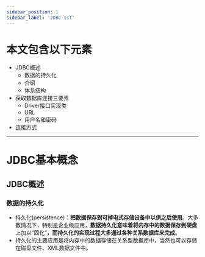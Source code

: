 ```yaml
---
sidebar_position: 1
sidebar_label: 'JDBC-1st'
---
```


# 本文包含以下元素

- JDBC概述
  - 数据的持久化
  - 介绍
  - 体系结构
- 获取数据库连接三要素
  - Driver接口实现类
  - URL
  - 用户名和密码
- 连接方式

------

# JDBC基本概念

## JDBC概述

###  数据的持久化

- 持久化(persistence)：**把数据保存到可掉电式存储设备中以供之后使用**。大多数情况下，特别是企业级应用，**数据持久化意味着将内存中的数据保存到硬盘**上加以”固化”**，而持久化的实现过程大多通过各种关系数据库来完成**。
- 持久化的主要应用是将内存中的数据存储在关系型数据库中，当然也可以存储在磁盘文件、XML数据文件中。
